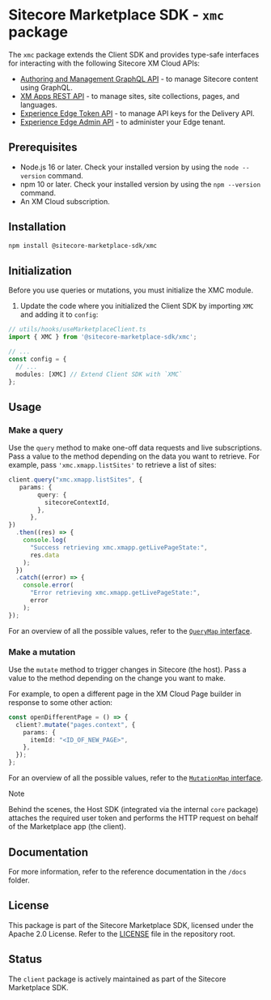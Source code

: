 # Sitecore Marketplace SDK - `xmc` package

The `xmc` package extends the Client SDK and provides type-safe interfaces for interacting with the following Sitecore XM Cloud APIs:
-   [Authoring and Management GraphQL API](https://doc.sitecore.com/xmc/en/developers/xm-cloud/sitecore-authoring-and-management-graphql-api.html) - to manage Sitecore content using GraphQL.
-   [XM Apps REST API](https://api-docs.sitecore.com/xmc/xm-apps-api) - to manage sites, site collections, pages, and languages.
-   [Experience Edge Token API](https://doc.sitecore.com/xmc/en/developers/xm-cloud/experience-edge-for-xm-apis.html) - to manage API keys for the Delivery API.
-   [Experience Edge Admin API](https://doc.sitecore.com/xmc/en/developers/xm-cloud/experience-edge-for-xm-apis.html) - to administer your Edge tenant.

## Prerequisites
- Node.js 16 or later. Check your installed version by using the `node --version` command.
- npm 10 or later. Check your installed version by using the `npm --version` command.
- An XM Cloud subscription.

## Installation

```bash
npm install @sitecore-marketplace-sdk/xmc
```

## Initialization
Before you use queries or mutations, you must initialize the XMC module.

1. Update the code where you initialized the Client SDK by importing `XMC` and adding it to `config`:

```typescript
// utils/hooks/useMarketplaceClient.ts
import { XMC } from '@sitecore-marketplace-sdk/xmc';

// ...
const config = {
  // ...
  modules: [XMC] // Extend Client SDK with `XMC`
};
```

## Usage
### Make a query
Use the `query` method to make one-off data requests and live subscriptions. Pass a value to the method depending on the data you want to retrieve. For example, pass `'xmc.xmapp.listSites'` to retrieve a list of sites:

```typescript
client.query("xmc.xmapp.listSites", {
   params: {
        query: {
          sitecoreContextId,
        },
      },
})
  .then((res) => {
    console.log(
      "Success retrieving xmc.xmapp.getLivePageState:",
      res.data
    );
  })
  .catch((error) => {
    console.error(
      "Error retrieving xmc.xmapp.getLivePageState:",
      error
    );
});
```

For an overview of all the possible values, refer to the [`QueryMap` interface](../../docs/xmc/interfaces/QueryMap.md).

### Make a mutation
Use the `mutate` method to trigger changes in Sitecore (the host). Pass a value to the method depending on the change you want to make.

For example, to open a different page in the XM Cloud Page builder in response to some other action:

```typescript
const openDifferentPage = () => {
  client?.mutate("pages.context", {
    params: {
      itemId: "<ID_OF_NEW_PAGE>",
    },
  });
};
```

For an overview of all the possible values, refer to the [`MutationMap` interface](../../docs/xmc/interfaces/MutationMap.md).

> [!NOTE]
> Behind the scenes, the Host SDK (integrated via the internal `core` package) attaches the required user token and performs the HTTP request on behalf of the Marketplace app (the client).

## Documentation

For more information, refer to the reference documentation in the `/docs` folder.

## License 
This package is part of the Sitecore Marketplace SDK, licensed under the Apache 2.0 License. Refer to the [LICENSE](../../LICENSE.md) file in the repository root.

## Status
The `client` package is actively maintained as part of the Sitecore Marketplace SDK.

